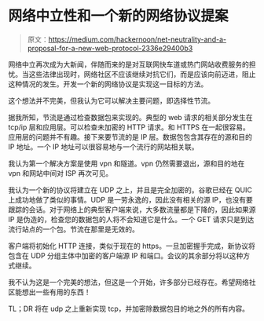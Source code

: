 # 网络中立性和一个新的网络协议提案

> 原文：<https://medium.com/hackernoon/net-neutrality-and-a-proposal-for-a-new-web-protocol-2336e29400b3>

网络中立再次成为大新闻，伴随而来的是对互联网快车道或热门网站收费服务的担忧。当这些法律出现时，网络社区不应该继续对抗它们，而是应该向前迈进，阻止这种情况的发生。开发一个新的网络协议是实现这一目标的方法。

这个想法并不完美，但我认为它可以解决主要问题，即选择性节流。

据我所知，节流是通过检查数据包来实现的。典型的 web 请求的相关部分发生在 tcp/ip 层和应用层。可以检查未加密的 HTTP 请求。和 HTTPS 在一起很容易。应用层的问题并不有趣。接下来要节流的是 IP 层。数据包包含其存在的源和目的 IP 地址。一个 IP 地址可以很容易地与一个流行的网站相关联。

我认为第一个解决方案是使用 vpn 和隧道。vpn 仍然需要退出，源和目的地在 vpn 和网站中间对 ISP 再次可见。

我认为一个新的协议将建立在 UDP 之上，并且是完全加密的。谷歌已经在 QUIC 上成功地做了类似的事情。UDP 是一劳永逸的，因此没有相关的源 IP，也没有要跟踪的会话。对于网络上的典型客户端来说，大多数流量都是下降的，因此如果源 IP 是伪造的，检查您的数据包的人将不会知道它是什么。一个 GET 请求只是到达流行站点的一个包。节流在那里是无效的。

客户端将初始化 HTTP 连接，类似于现在的 https。一旦加密握手完成，新协议将包含在 UDP 分组主体中加密的客户端源 IP 和端口。会议的其余部分将以这种方式继续。

我不认为这是一个完美的想法，但这是一个开始，许多部分已经存在。希望网络社区能想出一些有用的东西！

TL；DR 将在 udp 之上重新实现 tcp，并加密除数据包目的地之外的所有内容。